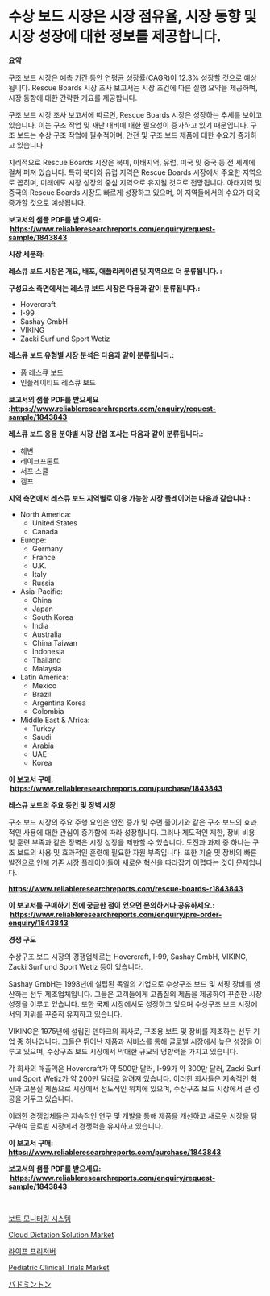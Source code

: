 <p><h1>수상 보드 시장은 시장 점유율, 시장 동향 및 시장 성장에 대한 정보를 제공합니다.</h1></p><p><strong>요약</strong></p>
<p><p>구조 보드 시장은 예측 기간 동안 연평균 성장률(CAGR)이 12.3% 성장할 것으로 예상됩니다. Rescue Boards 시장 조사 보고서는 시장 조건에 따른 실행 요약을 제공하며, 시장 동향에 대한 간략한 개요를 제공합니다.</p><p>구조 보드 시장 조사 보고서에 따르면, Rescue Boards 시장은 성장하는 추세를 보이고 있습니다. 이는 구조 작업 및 재난 대비에 대한 필요성이 증가하고 있기 때문입니다. 구조 보드는 수상 구조 작업에 필수적이며, 안전 및 구조 보드 제품에 대한 수요가 증가하고 있습니다.</p><p>지리적으로 Rescue Boards 시장은 북미, 아태지역, 유럽, 미국 및 중국 등 전 세계에 걸쳐 퍼져 있습니다. 특히 북미와 유럽 지역은 Rescue Boards 시장에서 주요한 지역으로 꼽히며, 미래에도 시장 성장의 중심 지역으로 유지될 것으로 전망됩니다. 아태지역 및 중국의 Rescue Boards 시장도 빠르게 성장하고 있으며, 이 지역들에서의 수요가 더욱 증가할 것으로 예상됩니다.</p></p>
<p><strong>보고서의 샘플 PDF를 받으세요: &nbsp;<a href="https://www.reliableresearchreports.com/enquiry/request-sample/1843843">https://www.reliableresearchreports.com/enquiry/request-sample/1843843</a></strong></p>
<p><strong>시장 세분화:</strong></p>
<p><strong> 레스큐 보드 시장은 개요, 배포, 애플리케이션 및 지역으로 더 분류됩니다. :</strong></p>
<p><strong>구성요소 측면에서는 레스큐 보드 시장은 다음과 같이 분류됩니다.:</strong></p>
<p><ul><li>Hovercraft</li><li>I-99</li><li>Sashay GmbH</li><li>VIKING</li><li>Zacki Surf und Sport Wetiz</li></ul></p>
<p><strong> 레스큐 보드 유형별 시장 분석은 다음과 같이 분류됩니다.:</strong></p>
<p><ul><li>폼 레스큐 보드</li><li>인플레이티드 레스큐 보드</li></ul></p>
<p><strong>보고서의 샘플 PDF를 받으세요 :<a href="https://www.reliableresearchreports.com/enquiry/request-sample/1843843">https://www.reliableresearchreports.com/enquiry/request-sample/1843843</a></strong></p>
<p><strong> 레스큐 보드 응용 분야별 시장 산업 조사는 다음과 같이 분류됩니다.:</strong></p>
<p><ul><li>해변</li><li>레이크프론트</li><li>서프 스쿨</li><li>캠프</li></ul></p>
<p><strong>지역 측면에서 레스큐 보드 지역별로 이용 가능한 시장 플레이어는 다음과 같습니다.:</strong></p>
<p><ul>
    <li>
        North America:
        <ul>
            <li>United States</li>
            <li>Canada</li>
        </ul>
    </li>
    <li>
        Europe:
        <ul>
            <li>Germany</li>
            <li>France</li>
            <li>U.K.</li>
            <li>Italy</li>
            <li>Russia</li>
        </ul>
    </li>
    <li>
        Asia-Pacific:
        <ul>
            <li>China</li>
            <li>Japan</li>
            <li>South Korea</li>
            <li>India</li>
            <li>Australia</li>
            <li>China Taiwan</li>
            <li>Indonesia</li>
            <li>Thailand</li>
            <li>Malaysia</li>
        </ul>
    </li>
    <li>
        Latin America:
        <ul>
            <li>Mexico</li>
            <li>Brazil</li>
            <li>Argentina Korea</li>
            <li>Colombia</li>
        </ul>
    </li>
    <li>
        Middle East & Africa:
        <ul>
            <li>Turkey</li>
            <li>Saudi</li>
            <li>Arabia</li>
            <li>UAE</li>
            <li>Korea</li>
        </ul>
    </li>
    </ul></p>
<p><strong>이 보고서 구매: &nbsp;<a href="https://www.reliableresearchreports.com/purchase/1843843">https://www.reliableresearchreports.com/purchase/1843843</a></strong></p>
<p><strong>레스큐 보드의 주요 동인 및 장벽 시장</strong></p>
<p><p>구조 보드 시장의 주요 주행 요인은 안전 증가 및 수면 줄이기와 같은 구조 보드의 효과적인 사용에 대한 관심이 증가함에 따라 성장합니다. 그러나 제도적인 제한, 장비 비용 및 훈련 부족과 같은 장벽은 시장 성장을 제한할 수 있습니다. 도전과 과제 중 하나는 구조 보드의 사용 및 효과적인 훈련에 필요한 자원 부족입니다. 또한 기술 및 장비의 빠른 발전으로 인해 기존 시장 플레이어들이 새로운 혁신을 따라잡기 어렵다는 것이 문제입니다.</p></p>
<p><strong><a href="https://www.reliableresearchreports.com/rescue-boards-r1843843">https://www.reliableresearchreports.com/rescue-boards-r1843843</a></strong></p>
<p><strong>이 보고서를 구매하기 전에 궁금한 점이 있으면 문의하거나 공유하세요.: &nbsp;<a href="https://www.reliableresearchreports.com/enquiry/pre-order-enquiry/1843843">https://www.reliableresearchreports.com/enquiry/pre-order-enquiry/1843843</a></strong></p>
<p><strong>경쟁 구도</strong></p>
<p><p>수상구조 보드 시장의 경쟁업체로는 Hovercraft, I-99, Sashay GmbH, VIKING, Zacki Surf und Sport Wetiz 등이 있습니다. </p><p>Sashay GmbH는 1998년에 설립된 독일의 기업으로 수상구조 보드 및 서핑 장비를 생산하는 선두 제조업체입니다. 그들은 고객들에게 고품질의 제품을 제공하여 꾸준한 시장 성장을 이루고 있습니다. 또한 국제 시장에서도 성장하고 있으며 수상구조 보드 시장에서의 지위를 꾸준히 유지하고 있습니다.</p><p>VIKING은 1975년에 설립된 덴마크의 회사로, 구조용 보트 및 장비를 제조하는 선두 기업 중 하나입니다. 그들은 뛰어난 제품과 서비스를 통해 글로벌 시장에서 높은 성장을 이루고 있으며, 수상구조 보드 시장에서 막대한 규모의 영향력을 가지고 있습니다.</p><p>각 회사의 매출액은 Hovercraft가 약 500만 달러, I-99가 약 300만 달러, Zacki Surf und Sport Wetiz가 약 200만 달러로 알려져 있습니다. 이러한 회사들은 지속적인 혁신과 고품질 제품으로 시장에서 선도적인 위치에 있으며, 수상구조 보드 시장에서 큰 성공을 거두고 있습니다. </p><p>이러한 경쟁업체들은 지속적인 연구 및 개발을 통해 제품을 개선하고 새로운 시장을 탐구하여 글로벌 시장에서 경쟁력을 유지하고 있습니다.</p></p>
<p><strong>이 보고서 구매: &nbsp; <a href="https://www.reliableresearchreports.com/purchase/1843843">https://www.reliableresearchreports.com/purchase/1843843</a></strong></p>
<p><strong>보고서의 샘플 PDF를 받으세요: &nbsp;<a href="https://www.reliableresearchreports.com/enquiry/request-sample/1843843">https://www.reliableresearchreports.com/enquiry/request-sample/1843843</a></strong><strong></strong></p>
<p>&nbsp;</p>
<p><p><a href="https://github.com/vskv4779xr1/Market-Research-Report-List-1/blob/main/135138022565.md">보트 모니터링 시스템</a></p><p><a href="https://github.com/mahnoor2003/Market-Research-Report-List-4/blob/main/cloud-dictation-solution-market.md">Cloud Dictation Solution Market</a></p><p><a href="https://github.com/CliftonFisher9067/Market-Research-Report-List-1/blob/main/370461922566.md">라이프 프리저버</a></p><p><a href="https://github.com/juancolorado15/Market-Research-Report-List-2/blob/main/pediatric-clinical-trials-market.md">Pediatric Clinical Trials Market</a></p><p><a href="https://github.com/mcbeesbxa270/Market-Research-Report-List-1/blob/main/371117624538.md">バドミントン</a></p></p>